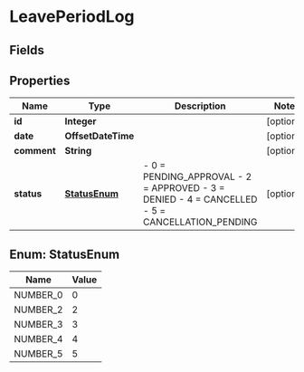 

# LeavePeriodLog

## Fields

## Properties

| Name | Type | Description | Notes |
|------------ | ------------- | ------------- | -------------|
|**id** | **Integer** |  |  [optional] |
|**date** | **OffsetDateTime** |  |  [optional] |
|**comment** | **String** |  |  [optional] |
|**status** | [**StatusEnum**](#StatusEnum) | - 0 &#x3D; PENDING_APPROVAL - 2 &#x3D; APPROVED - 3 &#x3D; DENIED - 4 &#x3D; CANCELLED - 5 &#x3D; CANCELLATION_PENDING  |  [optional] |



## Enum: StatusEnum

| Name | Value |
|---- | -----|
| NUMBER_0 | 0 |
| NUMBER_2 | 2 |
| NUMBER_3 | 3 |
| NUMBER_4 | 4 |
| NUMBER_5 | 5 |



